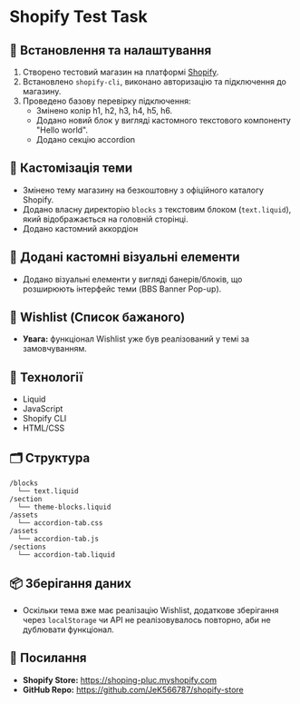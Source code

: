 # Shopify Test Task

## 🔧 Встановлення та налаштування

1. Створено тестовий магазин на платформі [Shopify](https://www.shopify.com/).
2. Встановлено `shopify-cli`, виконано авторизацію та підключення до магазину.
3. Проведено базову перевірку підключення:
   - Змінено колір h1, h2, h3, h4, h5, h6.
   - Додано новий блок у вигляді кастомного текстового компоненту "Hello world".
   - Додано секцію accordion 

## 🎨 Кастомізація теми

- Змінено тему магазину на безкоштовну з офіційного каталогу Shopify.
- Додано власну директорію `blocks` з текстовим блоком (`text.liquid`), який відображається на головній сторінці.
- Додано кастомний аккордіон  

## 🧩 Додані кастомні візуальні елементи

- Додано візуальні елементи у вигляді банерів/блоків, що розширюють інтерфейс теми (BBS Banner Pop-up).

## 💖 Wishlist (Список бажаного)

- **Увага:** функціонал Wishlist уже був реалізований у темі за замовчуванням.

## 🧠 Технології

- Liquid
- JavaScript
- Shopify CLI
- HTML/CSS

## 🗂 Структура

```
/blocks
  └── text.liquid
/section
  └── theme-blocks.liquid           
/assets
  └── accordion-tab.css   
/assets
  └── accordion-tab.js
/sections
  └── accordion-tab.liquid        

```

## 📦 Зберігання даних

- Оскільки тема вже має реалізацію Wishlist, додаткове зберігання через `localStorage` чи API не реалізовувалось повторно, аби не дублювати функціонал.

## 🔗 Посилання

- **Shopify Store:** https://shoping-pluc.myshopify.com
- **GitHub Repo:** https://github.com/JeK566787/shopify-store

